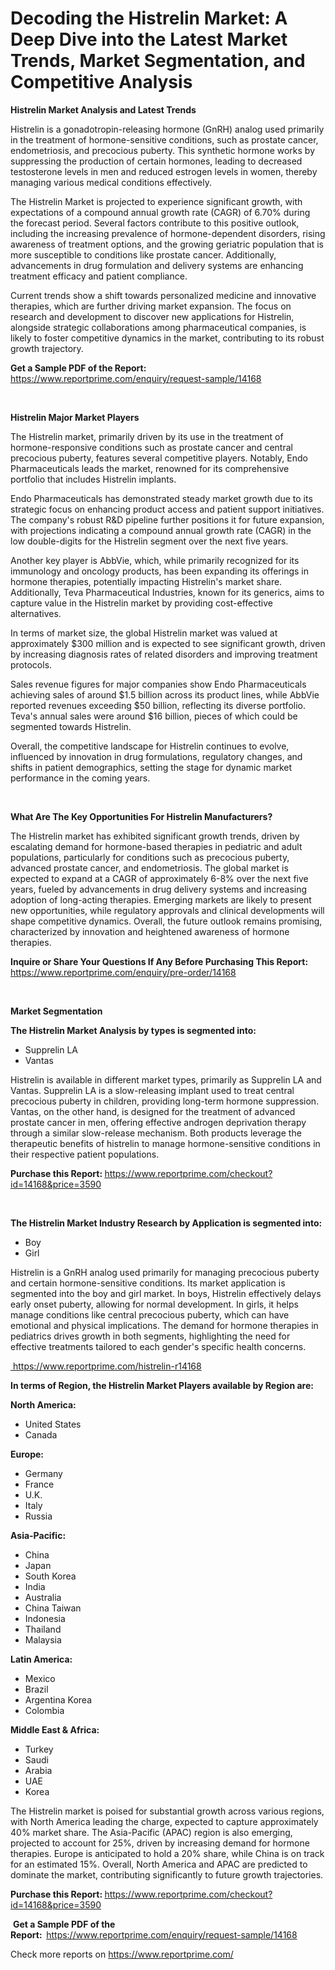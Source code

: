 <p><h1>Decoding the Histrelin Market: A Deep Dive into the Latest Market Trends, Market Segmentation, and Competitive Analysis</h1></p><p><strong>Histrelin Market Analysis and Latest Trends</strong></p>
<p><p>Histrelin is a gonadotropin-releasing hormone (GnRH) analog used primarily in the treatment of hormone-sensitive conditions, such as prostate cancer, endometriosis, and precocious puberty. This synthetic hormone works by suppressing the production of certain hormones, leading to decreased testosterone levels in men and reduced estrogen levels in women, thereby managing various medical conditions effectively.</p><p>The Histrelin Market is projected to experience significant growth, with expectations of a compound annual growth rate (CAGR) of 6.70% during the forecast period. Several factors contribute to this positive outlook, including the increasing prevalence of hormone-dependent disorders, rising awareness of treatment options, and the growing geriatric population that is more susceptible to conditions like prostate cancer. Additionally, advancements in drug formulation and delivery systems are enhancing treatment efficacy and patient compliance.</p><p>Current trends show a shift towards personalized medicine and innovative therapies, which are further driving market expansion. The focus on research and development to discover new applications for Histrelin, alongside strategic collaborations among pharmaceutical companies, is likely to foster competitive dynamics in the market, contributing to its robust growth trajectory.</p></p>
<p><strong>Get a Sample PDF of the Report:&nbsp;</strong> <a href="https://www.reportprime.com/enquiry/request-sample/14168?utm_campaign=3003&utm_medium=2&utm_source=Github&utm_content=ia&utm_term=20032025&utm_id=histrelin">https://www.reportprime.com/enquiry/request-sample/14168</a></p>
<p>&nbsp;</p>
<p><strong>Histrelin Major Market Players</strong></p>
<p><p>The Histrelin market, primarily driven by its use in the treatment of hormone-responsive conditions such as prostate cancer and central precocious puberty, features several competitive players. Notably, Endo Pharmaceuticals leads the market, renowned for its comprehensive portfolio that includes Histrelin implants. </p><p>Endo Pharmaceuticals has demonstrated steady market growth due to its strategic focus on enhancing product access and patient support initiatives. The company's robust R&D pipeline further positions it for future expansion, with projections indicating a compound annual growth rate (CAGR) in the low double-digits for the Histrelin segment over the next five years. </p><p>Another key player is AbbVie, which, while primarily recognized for its immunology and oncology products, has been expanding its offerings in hormone therapies, potentially impacting Histrelin's market share. Additionally, Teva Pharmaceutical Industries, known for its generics, aims to capture value in the Histrelin market by providing cost-effective alternatives.</p><p>In terms of market size, the global Histrelin market was valued at approximately $300 million and is expected to see significant growth, driven by increasing diagnosis rates of related disorders and improving treatment protocols. </p><p>Sales revenue figures for major companies show Endo Pharmaceuticals achieving sales of around $1.5 billion across its product lines, while AbbVie reported revenues exceeding $50 billion, reflecting its diverse portfolio. Teva's annual sales were around $16 billion, pieces of which could be segmented towards Histrelin. </p><p>Overall, the competitive landscape for Histrelin continues to evolve, influenced by innovation in drug formulations, regulatory changes, and shifts in patient demographics, setting the stage for dynamic market performance in the coming years.</p></p>
<p>&nbsp;</p>
<p><strong>What Are The Key Opportunities For Histrelin Manufacturers?</strong></p>
<p><p>The Histrelin market has exhibited significant growth trends, driven by escalating demand for hormone-based therapies in pediatric and adult populations, particularly for conditions such as precocious puberty, advanced prostate cancer, and endometriosis. The global market is expected to expand at a CAGR of approximately 6-8% over the next five years, fueled by advancements in drug delivery systems and increasing adoption of long-acting therapies. Emerging markets are likely to present new opportunities, while regulatory approvals and clinical developments will shape competitive dynamics. Overall, the future outlook remains promising, characterized by innovation and heightened awareness of hormone therapies.</p></p>
<p><strong>Inquire or Share Your Questions If Any Before Purchasing This Report:</strong> <a href="https://www.reportprime.com/enquiry/pre-order/14168?utm_campaign=3003&utm_medium=2&utm_source=Github&utm_content=ia&utm_term=20032025&utm_id=histrelin">https://www.reportprime.com/enquiry/pre-order/14168</a></p>
<p>&nbsp;</p>
<p><strong>Market Segmentation</strong></p>
<p><strong>The Histrelin Market Analysis by types is segmented into:</strong></p>
<p><ul><li>Supprelin LA</li><li>Vantas</li></ul></p>
<p><p>Histrelin is available in different market types, primarily as Supprelin LA and Vantas. Supprelin LA is a slow-releasing implant used to treat central precocious puberty in children, providing long-term hormone suppression. Vantas, on the other hand, is designed for the treatment of advanced prostate cancer in men, offering effective androgen deprivation therapy through a similar slow-release mechanism. Both products leverage the therapeutic benefits of histrelin to manage hormone-sensitive conditions in their respective patient populations.</p></p>
<p><strong>Purchase this Report:&nbsp;</strong><a href="https://www.reportprime.com/checkout?id=14168&price=3590&utm_campaign=3003&utm_medium=2&utm_source=Github&utm_content=ia&utm_term=20032025&utm_id=histrelin">https://www.reportprime.com/checkout?id=14168&price=3590</a></p>
<p>&nbsp;</p>
<p><strong>The Histrelin Market Industry Research by Application is segmented into:</strong></p>
<p><ul><li>Boy</li><li>Girl</li></ul></p>
<p><p>Histrelin is a GnRH analog used primarily for managing precocious puberty and certain hormone-sensitive conditions. Its market application is segmented into the boy and girl market. In boys, Histrelin effectively delays early onset puberty, allowing for normal development. In girls, it helps manage conditions like central precocious puberty, which can have emotional and physical implications. The demand for hormone therapies in pediatrics drives growth in both segments, highlighting the need for effective treatments tailored to each gender's specific health concerns.</p></p>
<p><a href="https://www.reportprime.com/histrelin-r14168?utm_campaign=3003&utm_medium=2&utm_source=Github&utm_content=ia&utm_term=20032025&utm_id=histrelin">&nbsp;https://www.reportprime.com/histrelin-r14168</a></p>
<p><strong>In terms of Region, the Histrelin Market Players available by Region are:</strong></p>
<p>
    <p> <strong> North America: </strong>
        <ul>
            <li>United States</li>
            <li>Canada</li>
        </ul>
        </p> 
    <p> <strong> Europe: </strong>
        <ul>
            <li>Germany</li>
            <li>France</li>
            <li>U.K.</li>
            <li>Italy</li>
            <li>Russia</li>
        </ul>
        </p> 
    <p> <strong> Asia-Pacific: </strong>
        <ul>
            <li>China</li>
            <li>Japan</li>
            <li>South Korea</li>
            <li>India</li>
            <li>Australia</li>
            <li>China Taiwan</li>
            <li>Indonesia</li>
            <li>Thailand</li>
            <li>Malaysia</li>
        </ul>
        </p> 
    <p> <strong> Latin America: </strong>
        <ul>
            <li>Mexico</li>
            <li>Brazil</li>
            <li>Argentina Korea</li>
            <li>Colombia</li>
        </ul>
        </p> 
    <p> <strong> Middle East & Africa: </strong>
        <ul>
            <li>Turkey</li>
            <li>Saudi</li>
            <li>Arabia</li>
            <li>UAE</li>
            <li>Korea</li>
        </ul>
    </p>
    </p>
<p><p>The Histrelin market is poised for substantial growth across various regions, with North America leading the charge, expected to capture approximately 40% market share. The Asia-Pacific (APAC) region is also emerging, projected to account for 25%, driven by increasing demand for hormone therapies. Europe is anticipated to hold a 20% share, while China is on track for an estimated 15%. Overall, North America and APAC are predicted to dominate the market, contributing significantly to future growth trajectories.</p></p>
<p><strong>Purchase this Report: </strong><a href="https://www.reportprime.com/checkout?id=14168&price=3590&utm_campaign=3003&utm_medium=2&utm_source=Github&utm_content=ia&utm_term=20032025&utm_id=histrelin">https://www.reportprime.com/checkout?id=14168&price=3590</a></p>
<p>&nbsp;<strong>Get a Sample PDF of the Report:&nbsp;&nbsp;</strong><a href="https://www.reportprime.com/enquiry/request-sample/14168?utm_campaign=3003&utm_medium=2&utm_source=Github&utm_content=ia&utm_term=20032025&utm_id=histrelin">https://www.reportprime.com/enquiry/request-sample/14168</a></p>
<p><strong></strong></p>
<p>Check more reports on <a href="https://www.reportprime.com/?utm_campaign=3003&utm_medium=2&utm_source=Github&utm_content=ia&utm_term=20032025&utm_id=histrelin">https://www.reportprime.com/</a></p>